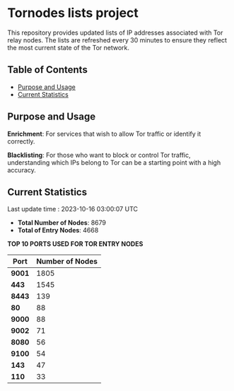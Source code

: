 # Tornodes lists project

This repository provides updated lists of IP addresses associated with Tor relay nodes. The lists are refreshed every 30 minutes to ensure they reflect the most current state of the Tor network.

## Table of Contents

- [Purpose and Usage](#purpose-and-usage)
- [Current Statistics](#current-statistics)


## Purpose and Usage

**Enrichment**: For services that wish to allow Tor traffic or identify it correctly.

**Blacklisting**: For those who want to block or control Tor traffic, understanding which IPs belong to Tor can be a starting point with a high accuracy.

## Current Statistics

Last update time : 2023-10-16 03:00:07 UTC

- **Total Number of Nodes**: 8679
- **Total of Entry Nodes**: 4668

**TOP 10 PORTS USED FOR TOR ENTRY NODES**

| **Port** | **Number of Nodes** |
|------|-----------------|
| **9001**   | 1805  |
| **443**   | 1545  |
| **8443**   | 139  |
| **80**   | 88  |
| **9000**   | 88  |
| **9002**   | 71  |
| **8080**   | 56  |
| **9100**   | 54  |
| **143**   | 47  |
| **110**   | 33  |

